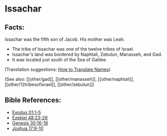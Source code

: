 # Issachar #

## Facts: ##

Issachar was the fifth son of Jacob. His mother was Leah.

* The tribe of Issachar was one of the twelve tribes of Israel.
* Issachar's land was bordered by Naphtali, Zebulun, Manasseh, and Gad.
* It was located just south of the Sea of Galilee. 

(Translation suggestions: [How to Translate Names](en/ta-vol1/translate/man/translate-names))

(See also: [[other/gad]], [[other/manasseh]], [[other/naphtali]], [[other/12tribesofisrael]], [[other/zebulun]])

## Bible References: ##

* [Exodus 01:1-5](en/tn/exo/help/01/01)
* [Ezekiel 48:23-26](en/tn/ezk/help/48/23)
* [Genesis 30:16-18](en/tn/gen/help/30/16)
* [Joshua 17:9-10](en/tn/jos/help/17/09)